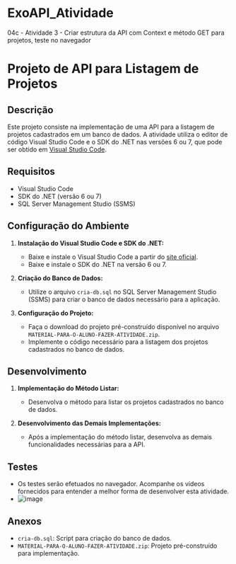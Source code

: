 # ExoAPI_Atividade
04c - Atividade 3 - Criar estrutura da API com Context e método GET para projetos, teste no navegador
# Projeto de API para Listagem de Projetos

## Descrição

Este projeto consiste na implementação de uma API para a listagem de projetos cadastrados em um banco de dados. A atividade utiliza o editor de código Visual Studio Code e o SDK do .NET nas versões 6 ou 7, que pode ser obtido em [Visual Studio Code](https://code.visualstudio.com).

## Requisitos

- Visual Studio Code
- SDK do .NET (versão 6 ou 7)
- SQL Server Management Studio (SSMS)

## Configuração do Ambiente

1. **Instalação do Visual Studio Code e SDK do .NET:**
   - Baixe e instale o Visual Studio Code a partir do [site oficial](https://code.visualstudio.com).
   - Baixe e instale o SDK do .NET na versão 6 ou 7.

2. **Criação do Banco de Dados:**
   - Utilize o arquivo `cria-db.sql` no SQL Server Management Studio (SSMS) para criar o banco de dados necessário para a aplicação.

3. **Configuração do Projeto:**
   - Faça o download do projeto pré-construído disponível no arquivo `MATERIAL-PARA-O-ALUNO-FAZER-ATIVIDADE.zip`.
   - Implemente o código necessário para a listagem dos projetos cadastrados no banco de dados.

## Desenvolvimento

1. **Implementação do Método Listar:**
   - Desenvolva o método para listar os projetos cadastrados no banco de dados.

2. **Desenvolvimento das Demais Implementações:**
   - Após a implementação do método listar, desenvolva as demais funcionalidades necessárias para a API.

## Testes

- Os testes serão efetuados no navegador. Acompanhe os vídeos fornecidos para entender a melhor forma de desenvolver esta atividade.
- ![image](https://github.com/user-attachments/assets/a2d46c26-0f67-44ff-a0d1-45b64a90f646)

## Anexos

- `cria-db.sql`: Script para criação do banco de dados.
- `MATERIAL-PARA-O-ALUNO-FAZER-ATIVIDADE.zip`: Projeto pré-construído para implementação.




